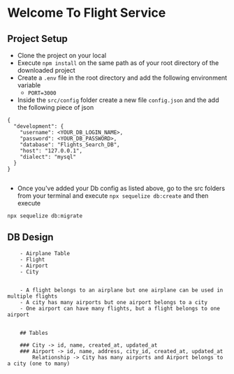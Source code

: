 # Welcome To Flight Service


## Project Setup

- Clone the project on your local
- Execute `npm install` on the same path as of your root directory of the downloaded project
- Create a `.env` file in the root directory and add the following environment variable
    - `PORT=3000`
- Inside the `src/config` folder create a new file `config.json` and the add the following piece of json

```
{
  "development": {
    "username": <YOUR_DB_LOGIN_NAME>,
    "password": <YOUR_DB_PASSWORD>,
    "database": "Flights_Search_DB",
    "host": "127.0.0.1",
    "dialect": "mysql"
  }
}


```
- Once you've added your Db config as listed above, go to the src folders from your terminal and execute `npx sequelize db:create`
  and then execute

`npx sequelize db:migrate`


## DB Design

```
    - Airplane Table
    - Flight
    - Airport
    - City


    - A flight belongs to an airplane but one airplane can be used in multiple flights
    - A city has many airports but one airport belongs to a city
    - One airport can have many flights, but a flight belongs to one airport


    ## Tables

    ### City -> id, name, created_at, updated_at
    ### Airport -> id, name, address, city_id, created_at, updated_at
        Relationship -> City has many airports and Airport belongs to a city (one to many)


```
    